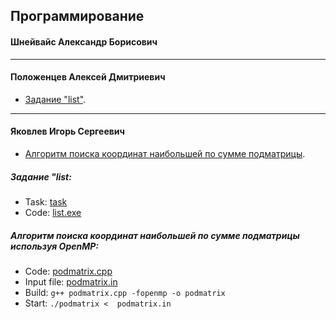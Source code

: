 ## Программирование  
#### Шнейвайс Александр Борисович  
***
#### Положенцев Алексей Дмитриевич
 + [Задание "list"](#list.c).  

***
#### Яковлев Игорь Сергеевич  
 + [Алгоритм поиска координат наибольшей по сумме подматрицы](#podmatrix_cpp). 

##### <a name="list.c"></a> Задание "list:
 + Task: [task](https://github.com/paantya/Astro/tree/master/3s/programming/polozchencev/list "Задание")
 + Code: [list.exe](https://github.com/paantya/Astro/tree/master/3s/programming/polozchencev/list/4 "Open code list")

##### <a name="podmatrix_cpp"></a> Алгоритм поиска координат наибольшей по сумме подматрицы используя OpenMP:

 + Code: [podmatrix.cpp](https://github.com/paantya/Astro/blob/master/3s/programming/podmatrix.cpp "Open podmatrix.cpp")   
 + Input file: [podmatrix.in](https://github.com/paantya/Astro/blob/master/3s/programming/podmatrix.in "Open input file")
 + Build: `g++ podmatrix.cpp -fopenmp -o podmatrix`  
 + Start: `./podmatrix <  podmatrix.in`

